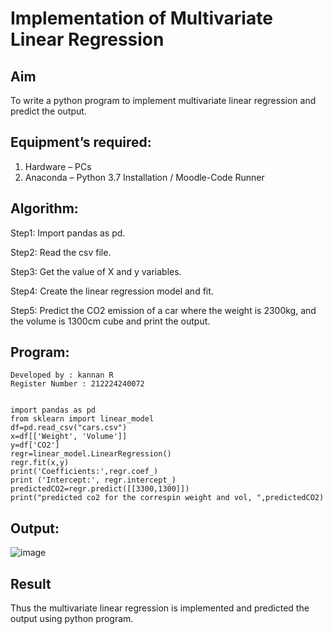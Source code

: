 # Implementation of Multivariate Linear Regression
## Aim
To write a python program to implement multivariate linear regression and predict the output.
## Equipment’s required:
1.	Hardware – PCs
2.	Anaconda – Python 3.7 Installation / Moodle-Code Runner
## Algorithm:

Step1:
Import pandas as pd.

Step2:
Read the csv file.

Step3: 
Get the value of X and y variables.

Step4: 
Create the linear regression model and fit.

Step5:
Predict the CO2 emission of a car where the weight is 2300kg, and the volume is 1300cm cube and print the output.

## Program:
```
Developed by : kannan R
Register Number : 212224240072


import pandas as pd 
from sklearn import linear_model 
df=pd.read_csv("cars.csv") 
x=df[['Weight', 'Volume']] 
y=df['CO2'] 
regr=linear_model.LinearRegression() 
regr.fit(x,y)  
print('Coefficients:',regr.coef_) 
print ('Intercept:', regr.intercept_) 
predictedCO2=regr.predict([[3300,1300]]) 
print("predicted co2 for the correspin weight and vol, ",predictedCO2)

```
## Output:



![image](https://github.com/user-attachments/assets/8ea5a877-b0f7-45ad-a518-3043adb4024c)



## Result
Thus the multivariate linear regression is implemented and predicted the output using python program.
